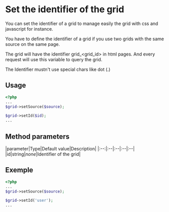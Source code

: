 Set the identifier of the grid
==============================

You can set the identifier of a grid to manage easily the grid with css and javascript for instance.

You have to define the identifier of a grid if you use two grids with the same source on the same page.

The grid will have the identifier grid_<grid_id> in html pages. And every request will use this variable to query the grid.

The Identifier mustn't use special chars like dot (.)

## Usage

```php
<?php
...
$grid->setSource($source);

$grid->setId($id);
...
```
## Method parameters

|parameter|Type|Default value|Description|
|:--:|:--|:--|:--|:--|
|id|string|_none_|Identifier of the grid|

## Exemple

```php
<?php
...
$grid->setSource($source);

$grid->setId('user');
...
```